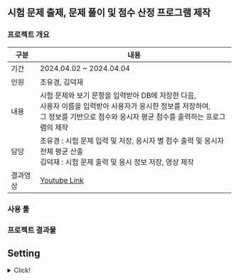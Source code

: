 ## 시험 문제 출제, 문제 풀이 및 점수 산정 프로그램 제작

### 프로젝트 개요
|구분|내용|
|--|--|
|기간|2024.04.02 ~ 2024.04.04|
|인원|조유경, 김덕재|
|내용|시험 문제와 보기 문항을 입력받아 DB에 저장한 다음, <br> 사용자 이름을 입력받아 사용자가 응시한 정보를 저장하여, <br> 그 정보를 기반으로 점수와 응시자 평균 점수를 출력하는 프로그램의 제작|
|담당|조유경 : 시험 문제 입력 및 저장, 응시자 별 점수 출력 및 응시자 전체 평균 산출 <br> 김덕재 : 시험 문제 출력 및 응시 정보 저장, 영상 제작|
|결과영상|[Youtube Link](https://www.youtube.com/watch?v=RyOrkZEqAyM&ab_channel=DeokJaeKim)|

### 사용 툴

### 프로젝트 결과물

## Setting
<details>ad
<summary>Click!</summary>

#### Main package
- java:17
- mysql:8

#### CLI with Dockerfile and compose.xml : duration 150.4s
```
# --project-name is docker container name

Docker installation command copied
~$ docker-compose --project-name python__mysql up -d --build

Docker reinstallation command copied
~$ docker-compose --project-name python__mysql build --no-cache
~$ docker-compose --project-name python__mysql up -d
```
#### samples
- [samples/python_mysql.py](./samples/python_mysql.py)

#### database infors
+ user='cocolabhub',
+ password='cocolabhub',
+ db='python_mysql'
</details>
